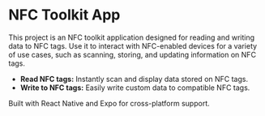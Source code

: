 # NFC Toolkit App

This project is an NFC toolkit application designed for reading and writing data to NFC tags. Use it to interact with NFC-enabled devices for a variety of use cases, such as scanning, storing, and updating information on NFC tags.

- **Read NFC tags:** Instantly scan and display data stored on NFC tags.
- **Write to NFC tags:** Easily write custom data to compatible NFC tags.

Built with React Native and Expo for cross-platform support.
